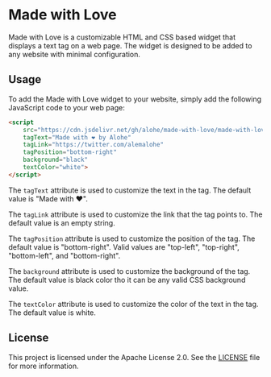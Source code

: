 # Made with Love

Made with Love is a customizable HTML and CSS based widget that displays a text tag on a web page. The widget is designed to be added to any website with minimal configuration.

## Usage

To add the Made with Love widget to your website, simply add the following JavaScript code to your web page:

```html
<script 
    src="https://cdn.jsdelivr.net/gh/alohe/made-with-love/made-with-love.js" 
    tagText="Made with ❤️ by Alohe" 
    tagLink="https://twitter.com/alemalohe" 
    tagPosition="bottom-right" 
    background="black" 
    textColor="white">
</script>
```

The `tagText` attribute is used to customize the text in the tag. The default value is "Made with ❤️".

The `tagLink` attribute is used to customize the link that the tag points to. The default value is an empty string.

The `tagPosition` attribute is used to customize the position of the tag. The default value is "bottom-right". Valid values are "top-left", "top-right", "bottom-left", and "bottom-right".

The `background` attribute is used to customize the background of the tag. The default value is black color tho it can be any valid CSS background value.

The `textColor` attribute is used to customize the color of the text in the tag. The default value is white.

## License

This project is licensed under the Apache License 2.0. See the [LICENSE](https://github.com/alohe/made-with-love/blob/master/LICENSE) file for more information.
